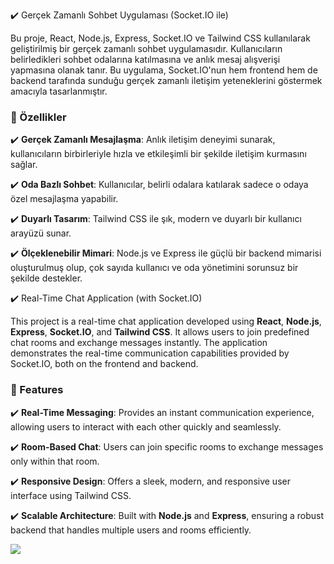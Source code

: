 ✔️ Gerçek Zamanlı Sohbet Uygulaması (Socket.IO ile)  

Bu proje, React, Node.js, Express, Socket.IO ve Tailwind CSS kullanılarak geliştirilmiş bir gerçek zamanlı sohbet uygulamasıdır. Kullanıcıların belirledikleri sohbet odalarına katılmasına ve anlık mesaj alışverişi yapmasına olanak tanır. Bu uygulama, Socket.IO'nun hem frontend hem de backend tarafında sunduğu gerçek zamanlı iletişim yeteneklerini göstermek amacıyla tasarlanmıştır.  


### 🎯 Özellikler  

✔️ **Gerçek Zamanlı Mesajlaşma**: Anlık iletişim deneyimi sunarak, kullanıcıların birbirleriyle hızla ve etkileşimli bir şekilde iletişim kurmasını sağlar.  

✔️ **Oda Bazlı Sohbet**: Kullanıcılar, belirli odalara katılarak sadece o odaya özel mesajlaşma yapabilir.  

✔️ **Duyarlı Tasarım**: Tailwind CSS ile şık, modern ve duyarlı bir kullanıcı arayüzü sunar.  

✔️ **Ölçeklenebilir Mimari**: Node.js ve Express ile güçlü bir backend mimarisi oluşturulmuş olup, çok sayıda kullanıcı ve oda yönetimini sorunsuz bir şekilde destekler.  





✔️ Real-Time Chat Application (with Socket.IO)  

This project is a real-time chat application developed using **React**, **Node.js**, **Express**, **Socket.IO**, and **Tailwind CSS**. It allows users to join predefined chat rooms and exchange messages instantly. The application demonstrates the real-time communication capabilities provided by Socket.IO, both on the frontend and backend.  


### 🎯 Features  

✔️ **Real-Time Messaging**: Provides an instant communication experience, allowing users to interact with each other quickly and seamlessly.  

✔️ **Room-Based Chat**: Users can join specific rooms to exchange messages only within that room.  

✔️ **Responsive Design**: Offers a sleek, modern, and responsive user interface using Tailwind CSS.  

✔️ **Scalable Architecture**: Built with **Node.js** and **Express**, ensuring a robust backend that handles multiple users and rooms efficiently.  



![](https://github.com/Rasime-Dumlupunar/chatbot-socket/blob/main/chat-socket.gif)
